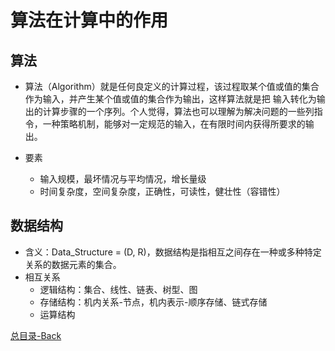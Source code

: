 算法在计算中的作用
=============
算法
-----
  * 算法（Algorithm）就是任何良定义的计算过程，该过程取某个值或值的集合作为输入，并产生某个值或值的集合作为输出，这样算法就是把
  输入转化为输出的计算步骤的一个序列。个人觉得，算法也可以理解为解决问题的一些列指令，一种策略机制，能够对一定规范的输入，在有限时间内获得所要求的输出。

  * 要素
    * 输入规模，最坏情况与平均情况，增长量级
    * 时间复杂度，空间复杂度，正确性，可读性，健壮性（容错性）

数据结构
---------
* 含义：Data_Structure = (D, R)，数据结构是指相互之间存在一种或多种特定关系的数据元素的集合。
* 相互关系
  * 逻辑结构：集合、线性、链表、树型、图
  * 存储结构：机内关系-节点，机内表示-顺序存储、链式存储
  * 运算结构
  
[总目录-Back](https://github.com/DjSasadvs/Data-Algorithm/blob/master/README.md)
